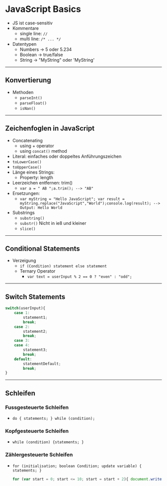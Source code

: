 # JavaScript Basics

- JS ist case-sensitiv
- Kommentare
    + single line: `//`
    + multi line: `/* ... */`
- Datentypen
    + Numbers -> 5 oder 5.234
    + Boolean -> true/false
    + String -> "MyString" oder 'MyString'

---

## Konvertierung

- Methoden
    + `parseInt()`
    + `parseFloat()`
    + `isNan()`

---

## Zeichenfoglen in JavaScript

- Concatenating
    + using + operator
    + using `concat()` method
- Literal: einfaches oder doppeltes Anführungszeichen
- `toLowerCase()`
- `toUpperCase()`
- Länge eines Strings:
    + Property: length
- Leerzeichen entfernen: trim()
    + `var a = " AB ";a.trim(); --> "AB"`
- Ersetzungen:
    + `var myString = "Hello JavaScript"; var result = myString.replace("JavaScript","World");console.log(result); --> Output: Hello World`
- Substrings
    + `substring()`
    + `substr()` Nicht in ie8 und kleiner
    + `slice()`

---

## Conditional Statements

- Verzeigung
    + `if (Condition) statement else statement`
    + Ternary Operator
        - `var text = userInput % 2 == 0 ? "even" : "odd";` 
---

## Switch Statements

```JavaScript
switch(userInput){
    case 1:
        statement1;
        break;
    case 2:
        statement2;
        break;
    case 3:
    case 4:
        statement3;
        break;
    default:
        statementDefault;
        break;
}
```

---

## Schleifen

### Fussgesteuerte Schleifen

 - `do { statements; } while (condition);`

### Kopfgesteuerte Schleifen

- `while (condition) {statements; }` 

### Zählergesteuerte Schleifen

- `for (initialisation; boolean Condition; update variable) { statements; }`
    ```JavaScript
    for (var start = 0; start <= 10; start = start + 2){ document.write(start + "<br/>");}
    ```